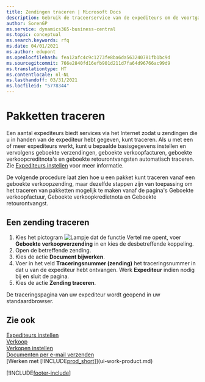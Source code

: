 ```yaml
---
title: Zendingen traceren | Microsoft Docs
description: Gebruik de traceerservice van de expediteurs om de voortgang van een zending te bekijken.
author: SorenGP
ms.service: dynamics365-business-central
ms.topic: conceptual
ms.search.keywords: rfq
ms.date: 04/01/2021
ms.author: edupont
ms.openlocfilehash: fea12afc4c9c1273fe8ba6da563240781fb1bc9d
ms.sourcegitcommit: 766e2840fd16efb901d211d7fa64d96766ac99d9
ms.translationtype: HT
ms.contentlocale: nl-NL
ms.lasthandoff: 03/31/2021
ms.locfileid: "5778344"
---
```

# <a name="track-packages"></a>Pakketten traceren

Een aantal expediteurs biedt services via het Internet zodat u zendingen die u in handen van de expediteur hebt gegeven, kunt traceren. Als u met een of meer expediteurs werkt, kunt u bepaalde basisgegevens instellen en vervolgens geboekte verzendingen, geboekte verkoopfacturen, geboekte verkoopcreditnota's en geboekte retourontvangsten automatisch traceren. Zie [Expediteurs instellen](sales-how-to-set-up-shipping-agents.md) voor meer informatie.  

De volgende procedure laat zien hoe u een pakket kunt traceren vanaf een geboekte verkoopzending, maar dezelfde stappen zijn van toepassing om het traceren van pakketten mogelijk te maken vanaf de pagina's Geboekte verkoopfactuur, Geboekte verkoopkredietnota en Geboekte retourontvangst.  

## <a name="to-track-a-package"></a>Een zending traceren

1. Kies het pictogram ![Lampje dat de functie Vertel me opent](media/ui-search/search_small.png "Vertel me wat u wilt doen"), voer **Geboekte verkoopverzending** in en kies de desbetreffende koppeling.
2. Open de betreffende zending.
3. Kies de actie **Document bijwerken**.
4. Voer in het veld **Traceringsnummer (zending)** het traceringsnummer in dat u van de expediteur hebt ontvangen. Werk **Expediteur** indien nodig bij en sluit de pagina.
5. Kies de actie **Zending traceren**.

De traceringspagina van uw expediteur wordt geopend in uw standaardbrowser.

## <a name="see-also"></a>Zie ook

[Expediteurs instellen](sales-how-to-set-up-shipping-agents.md)  
[Verkoop](sales-manage-sales.md)  
[Verkopen instellen](sales-setup-sales.md)  
[Documenten per e-mail verzenden](ui-how-send-documents-email.md)  
[Werken met [!INCLUDE[prod_short](includes/prod_short.md)]](ui-work-product.md)


[!INCLUDE[footer-include](includes/footer-banner.md)]